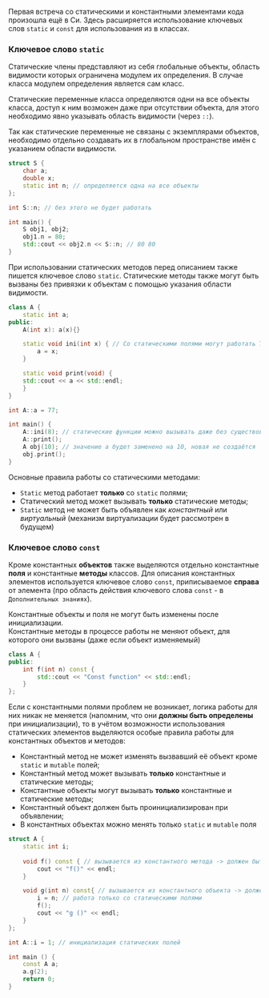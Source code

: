 Первая встреча со статическими и константными элементами кода произошла ещё в Си. Здесь расширяется использование ключевых слов `static` и `const` для использования из в классах.

### Ключевое слово `static`

Cтатические члены представляют из себя глобальные объекты, область видимости которых ограничена модулем их определения. В случае класса модулем определения является сам класс.

Статические переменные класса определяются одни на все объекты класса, доступ к ним возможен даже при отсутствии объекта, для этого необходимо явно указывать область видимости (через `::`).

Так как статические переменные не связаны с экземплярами объектов, необходимо отдельно создавать их в глобальном пространстве имён с указанием области видимости.

```cpp
struct S {
    char a;
    double x;
    static int n; // определяется одна на все объекты
};

int S::n; // без этого не будет работать

int main() {
	S obj1, obj2;
	obj1.n = 80;
	std::cout << obj2.n << S::n; // 80 80
}
```

При использовании статических методов перед описанием также пишется ключевое слово `static`. Статические методы также могут быть вызваны без привязки к объектам с помощью указания области видимости.

```cpp
class A {
    static int a;
public:
    A(int x): a(x){}

    static void ini(int x) { // Со статическими полями могут работать ТОЛЬКО статические функции
        a = x;
    }

    static void print(void) {
    std::cout << a << std::endl;
    }
}

int A::a = 77; 

int main() {
    A::ini(8); // статические функции можно вызывать даже без существования объекта класса
    A::print();
    A obj(10); // значение а будет заменено на 10, новая не создаётся
    obj.print();
}
```

Основные правила работы со статическими методами:
 + `Static` метод работает **только** со `static` полями;
 + Статический метод может вызывать **только** статические методы;
 + `Static` метод не может быть объявлен как _константный_ или _виртуальный_ (механизм виртуализации будет рассмотрен в будущем)


### Ключевое слово `const`

Кроме константных **объектов** также выделяются отдельно константные **поля** и константные **методы** классов. Для описания константных элементов используется ключевое слово `const`, приписываемое **справа** от элемента (про область действия ключевого слова `const` - в `Дополнительных знаниях`).

Константные объекты и поля не могут быть изменены после инициализации. \
Константные методы в процессе работы не меняют объект, для которого они вызваны (даже если объект изменяемый)

```cpp
class A {
public:
	int f(int n) const {
		std::cout << "Const function" << std::endl;
	}
};
```

Если с константными полями проблем не возникает, логика работы для них никак не меняется (напомним, что они **должны быть определены** при инициализации), то в учётом возможности использования статических элементов выделяются особые правила работы для константных объектов и методов:

 + Константный метод не может изменять вызвавший её объект кроме `static` и `mutable` полей;
 + Константный метод может вызывать **только** константные и статические методы;
 + Константные объекты могут вызывать **только** константные и статические методы;
 + Константный объект должен быть проинициализирован при объявлении;
 + В константных объектах можно менять только `static` и `mutable` поля

```cpp
struct A {
    static int i;
    
    void f() const { // вызывается из константного метода -> должен быть константным
        cout << "f()" << endl;
    }

    void g(int n) const{ // вызывается из константного объекта -> должен быть константным
        i = n; // работа только со статическими полями
        f();
        cout << "g ()" << endl;
    }
};

int A::i = 1; // инициализация статических полей

int main () {
    const A a;
    a.g(2);
    return 0;
}

```